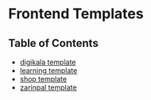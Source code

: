 # Frontend Templates

## Table of Contents
- [digikala template](/templates/digikala-temp/index.html)
- [learning template](/templates/learning-temp/index.html)
- [shop template](/templates/shop-temp/index.html)
- [zarinpal template](/templates/zarinpal-temp/index.html)
